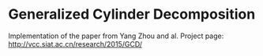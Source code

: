 # Generalized Cylinder Decomposition

Implementation of the paper from Yang Zhou and al.
Project page: http://vcc.siat.ac.cn/research/2015/GCD/